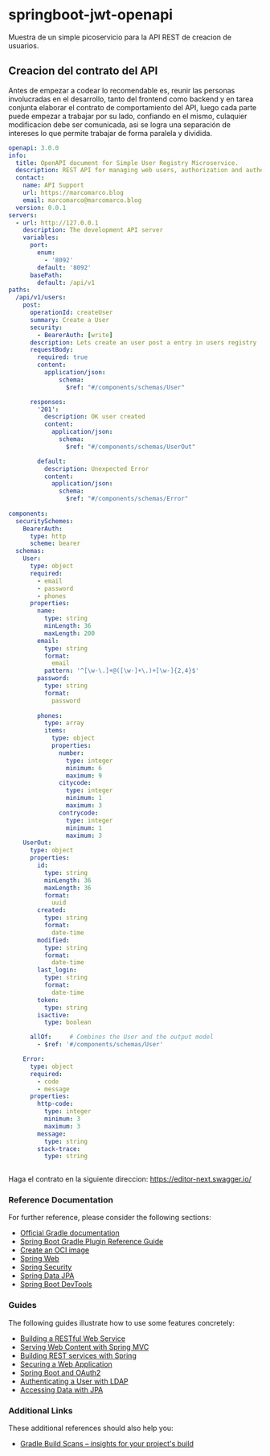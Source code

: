 # springboot-jwt-openapi
Muestra de un simple picoservicio para la API REST de creacion de usuarios.

## Creacion del contrato del API
Antes de empezar a codear lo recomendable es, reunir las personas involucradas en el desarrollo, tanto del frontend
como backend y en tarea conjunta elaborar el contrato de comportamiento del API, luego cada parte puede empezar a
trabajar por su lado, confiando en el mismo, culaquier modificacion debe ser comunicada, asi se logra una separación 
de intereses lo que permite trabajar de forma paralela y dividida.

``` yaml
openapi: 3.0.0
info:
  title: OpenAPI document for Simple User Registry Microservice.
  description: REST API for managing web users, authorization and authentication using JWT.
  contact:
    name: API Support
    url: https://marcomarco.blog
    email: marcomarco@marcomarco.blog
  version: 0.0.1
servers:
  - url: http://127.0.0.1
    description: The development API server
    variables:
      port:
        enum:
          - '8092'
        default: '8092'
      basePath:
        default: /api/v1
paths:
  /api/v1/users:
    post:
      operationId: createUser
      summary: Create a User
      security:
        - BearerAuth: [write]
      description: Lets create an user post a entry in users registry
      requestBody:
        required: true
        content:
          application/json:    
              schema:
                $ref: "#/components/schemas/User"

      responses:
        '201':
          description: OK user created
          content:
            application/json:    
              schema:
                $ref: "#/components/schemas/UserOut"

        default:
          description: Unexpected Error
          content:
            application/json:
              schema:
                $ref: "#/components/schemas/Error"
          
components:
  securitySchemes:
    BearerAuth:
      type: http
      scheme: bearer
  schemas:
    User:
      type: object
      required:
        - email
        - password
        - phones
      properties:
        name:
          type: string
          minLength: 36
          maxLength: 200
        email:
          type: string
          format:
            email
          pattern: '^[\w-\.]+@([\w-]+\.)+[\w-]{2,4}$'
        password:
          type: string
          format:
            password
        
        phones:
          type: array
          items:
            type: object
            properties:
              number:
                type: integer
                minimum: 6
                maximum: 9
              citycode:
                type: integer
                minimum: 1
                maximum: 3
              contrycode:
                type: integer
                minimum: 1
                maximum: 3
    UserOut:
      type: object
      properties:
        id:
          type: string
          minLength: 36
          maxLength: 36
          format:
            uuid
        created:
          type: string
          format:
            date-time
        modified:
          type: string
          format:
            date-time
        last_login:
          type: string
          format:
            date-time
        token:
          type: string
        isactive:
          type: boolean

      allOf:     # Combines the User and the output model
        - $ref: '#/components/schemas/User'

    Error:
      type: object
      required:
        - code
        - message
      properties:
        http-code:
          type: integer
          minimum: 3
          maximum: 3
        message:
          type: string
        stack-trace:
          type: string
          

```
Haga el contrato en la siguiente direccion: https://editor-next.swagger.io/

### Reference Documentation
For further reference, please consider the following sections:

* [Official Gradle documentation](https://docs.gradle.org)
* [Spring Boot Gradle Plugin Reference Guide](https://docs.spring.io/spring-boot/docs/3.2.0/gradle-plugin/reference/html/)
* [Create an OCI image](https://docs.spring.io/spring-boot/docs/3.2.0/gradle-plugin/reference/html/#build-image)
* [Spring Web](https://docs.spring.io/spring-boot/docs/3.2.0/reference/htmlsingle/index.html#web)
* [Spring Security](https://docs.spring.io/spring-boot/docs/3.2.0/reference/htmlsingle/index.html#web.security)
* [Spring Data JPA](https://docs.spring.io/spring-boot/docs/3.2.0/reference/htmlsingle/index.html#data.sql.jpa-and-spring-data)
* [Spring Boot DevTools](https://docs.spring.io/spring-boot/docs/3.2.0/reference/htmlsingle/index.html#using.devtools)

### Guides
The following guides illustrate how to use some features concretely:

* [Building a RESTful Web Service](https://spring.io/guides/gs/rest-service/)
* [Serving Web Content with Spring MVC](https://spring.io/guides/gs/serving-web-content/)
* [Building REST services with Spring](https://spring.io/guides/tutorials/rest/)
* [Securing a Web Application](https://spring.io/guides/gs/securing-web/)
* [Spring Boot and OAuth2](https://spring.io/guides/tutorials/spring-boot-oauth2/)
* [Authenticating a User with LDAP](https://spring.io/guides/gs/authenticating-ldap/)
* [Accessing Data with JPA](https://spring.io/guides/gs/accessing-data-jpa/)

### Additional Links
These additional references should also help you:

* [Gradle Build Scans – insights for your project's build](https://scans.gradle.com#gradle)